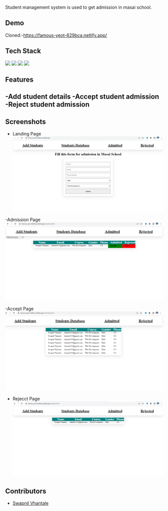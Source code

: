 Student management system is used to get admission in masai school.

## Demo


Cloned:-https://famous-yeot-629bca.netlify.app/


## Tech Stack


<p>
   <img src="https://img.icons8.com/color/64/000000/javascript.png"/>
   <img src="https://img.icons8.com/color/64/000000/html-5.png"/>
   <img src="https://img.icons8.com/color/64/000000/css3.png" />
   <img src="https://img.icons8.com/color/64/000000/json.png"/>
</p>




## Features

-Add student details
-Accept student admission
-Reject student admission
- 


## Screenshots

- Landing Page
![Landing Page](https://github.com/spvhantale/Student_Management_System/blob/main/Studentdatabase/homepage.png)

-Admission Page
![Admisson Page](https://github.com/spvhantale/Student_Management_System/blob/main/Studentdatabase/admission%20page.png)

-Accept Page
![Schedule Page](https://github.com/spvhantale/Student_Management_System/blob/main/Studentdatabase/acceptpage.png)

- Rejecct Page
![Archieves Page](https://github.com/spvhantale/Student_Management_System/blob/main/Studentdatabase/reject%20page.png)




## Contributors
- [Swapnil Vhantale](https://github.com/spvhantale)



